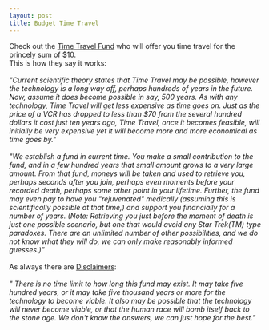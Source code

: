 ```yaml
--- 
layout: post
title: Budget Time Travel
---
```

Check out the [Time Travel Fund](http://www.timetravelfund.com "Time Travel Fund - Your Ticket To The Future") who will offer you time travel for the princely sum of $10. <br />This is how they say it works: <br /><br /><i>"Current scientific theory states that Time Travel may be possible, however the technology is a long way off, perhaps hundreds of years in the future. Now, assume it does become possible in say, 500 years. As with any technology, Time Travel will get less expensive as time goes on. Just as the price of a VCR has dropped to less than $70 from the several hundred dollars it cost just ten years ago, Time Travel, once it becomes feasible, will initially be very expensive yet it will become more and more economical as time goes by."</i><br /><i><br />"We establish a fund in current time. You make a small contribution to the fund, and in a few hundred years that small amount grows to a very large amount. From that fund, moneys will be taken and used to retrieve you, perhaps seconds after you join, perhaps even moments before your recorded death, perhaps some other point in your lifetime. Further, the fund may even pay to have you "rejuvenated" medically (assuming this is scientifically possible at that time,) and support you financially for a number of years. (Note: Retrieving you just before the moment of death is just one possible scenario, but one that would avoid any Star Trek(TM) type paradoxes. There are an unlimited number of other possibilities, and we do not know what they will do, we can only make reasonably informed guesses.)"</i><br /><br />As always there are [Disclaimers](http://www.timetravelfund.com/join.html "Disclaimers"):<br /><br /><i>" There is no time limit to how long this fund may exist. It may take five hundred years, or it may take five thousand years or more for the technology to become viable. It also may be possible that the technology will never become viable, or that the human race will bomb itself back to the stone age. We don't know the answers, we can just hope for the best."</i>
